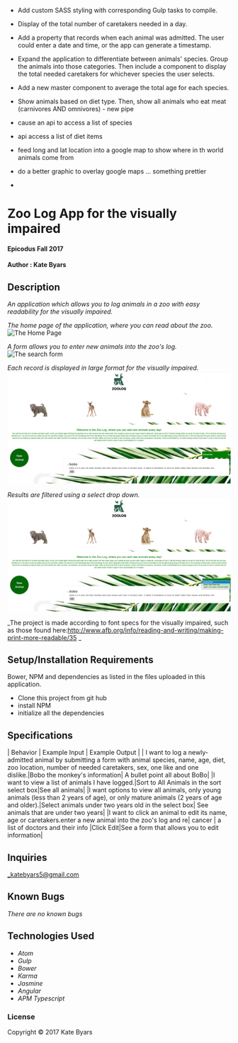 * Add custom SASS styling with corresponding Gulp tasks to compile.
* Display of the total number of caretakers needed in a day.
* Add a property that records when each animal was admitted. The user could enter a date and time, or the app can generate a timestamp.
* Expand the application to differentiate between animals' species. Group the animals into those categories. Then include a component to display the total needed caretakers for whichever species the user selects.
* Add a new master component to average the total age for each species.
* Show animals based on diet type. Then, show all animals who eat meat (carnivores AND omnivores) - new pipe
* cause an api to access a list of species
* api access a list of diet items
* feed long and lat location into a google map to show where in th world animals come from
* do a better graphic to overlay google maps ... something prettier

*



# Zoo Log App for the visually impaired

#### Epicodus Fall 2017

#### Author : Kate Byars

## Description

_An application which allows you to log animals in a zoo with easy readability for the visually impaired._

_The home page of the application, where you can read about the zoo._
![The Home Page](resources/gitimages/home.png)

_A form allows you to enter new animals into the zoo's log._
![The search form](resources/gitimages/search-form.png)

_Each record is displayed in large format for the visually impaired._
![Large Print for the visually impaired](resources/gitimages/format.png)

_Results are filtered using a select drop down._
![You can sort the results via dropdown menu](resources/gitimages/menu.png)

_The project is made according to font specs for the visually impaired, such as those found here:http://www.afb.org/info/reading-and-writing/making-print-more-readable/35 _

## Setup/Installation Requirements
Bower, NPM and dependencies as listed in the files uploaded in this application.

* Clone this project from git hub
* install NPM
* initialize all the dependencies

## Specifications

| Behavior      | Example Input      | Example Output       |
| I want to log a newly-admitted animal by submitting a form with animal species, name, age, diet, zoo location, number of needed caretakers, sex, one like and one dislike.|Bobo the monkey's information| A bullet point all about BoBo|
|I want to view a list of animals I have logged.|Sort to All Animals in the sort select box|See all animals|
|I want options to view all animals, only young animals (less than 2 years of age), or only mature animals (2 years of age and older).|Select animals under two years old in the select box| See animals that are under two years|
|I want to click an animal to edit its name, age or caretakers.enter a new animal into the zoo's log and re| cancer  | a list of doctors and their info  |Click Edit|See a form that allows you to edit information|


## Inquiries ##
_katebyars5@gmail.com

## Known Bugs
_There are no known bugs_

## Technologies Used

* _Atom_
* _Gulp_
* _Bower_
* _Karma_
* _Jasmine_
* _Angular_
* _APM Typescript_

### License

Copyright &copy; 2017 Kate Byars
